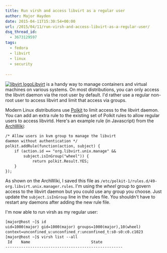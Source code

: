```yaml
---
title: Run virsh and access libvirt as a regular user
author: Major Hayden
date: 2015-04-11T15:30:54+00:00
url: /2015/04/11/run-virsh-and-access-libvirt-as-a-regular-user/
dsq_thread_id:
  - 3673129597
tags:
  - fedora
  - libvirt
  - linux
  - security

---
```

[<img src="/wp-content/uploads/2015/04/libvirtLogo-300x241.png" alt="libvirt logo" width="300" height="241" class="alignright size-medium wp-image-5474" srcset="/wp-content/uploads/2015/04/libvirtLogo-300x241.png 300w, /wp-content/uploads/2015/04/libvirtLogo.png 344w" sizes="(max-width: 300px) 100vw, 300px" />][1][Libvirt][2] is a handy way to manage containers and virtual machines on various systems. On most distributions, you can only access the libvirt daemon via the root user by default. I'd rather use a regular non-root user to access libvirt and limit that access via groups.

<!--more-->

Modern Linux distributions use [Polkit][3] to limit access to the libvirt daemon. You can add an extra rule to the existing set of Polkit rules to allow regular users to access libvirtd. Here's an example rule (in Javascript) from the [ArchWiki][4]:

```
/* Allow users in kvm group to manage the libvirt
daemon without authentication */
polkit.addRule(function(action, subject) {
    if (action.id == "org.libvirt.unix.manage" &&
        subject.isInGroup("wheel")) {
            return polkit.Result.YES;
    }
});
```


As shown on the ArchWiki, I saved this file as `/etc/polkit-1/rules.d/49-org.libvirt.unix.manager.rules`. I'm using the _wheel_ group to govern access to the libvirt daemon but you could use any group you choose. Just update the `subject.isInGroup` line in the rules file. You shouldn't have to restart any daemons after adding the new rule file.

I'm now able to run virsh as my regular user:

```
[major@host ~]$ id
uid=1000(major) gid=1000(major) groups=1000(major),10(wheel) context=unconfined_u:unconfined_r:unconfined_t:s0-s0:c0.c1023
[major@host ~]$ virsh list --all
 Id    Name                           State
----------------------------------------------------

```


 [1]: /wp-content/uploads/2015/04/libvirtLogo.png
 [2]: http://libvirt.org/
 [3]: http://en.wikipedia.org/wiki/Polkit
 [4]: https://wiki.archlinux.org/index.php/Libvirt#Using_polkit

